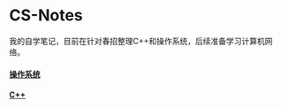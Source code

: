# CS-Notes
我的自学笔记，目前在针对春招整理C++和操作系统，后续准备学习计算机网络。

#### [操作系统](https://github.com/huangrt01/CS-Notes/blob/master/%E6%93%8D%E4%BD%9C%E7%B3%BB%E7%BB%9F.md)

#### [C++](https://github.com/huangrt01/CS-Notes/blob/master/C%2B%2B.md)


